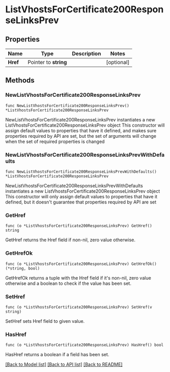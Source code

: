 # ListVhostsForCertificate200ResponseLinksPrev

## Properties

Name | Type | Description | Notes
------------ | ------------- | ------------- | -------------
**Href** | Pointer to **string** |  | [optional] 

## Methods

### NewListVhostsForCertificate200ResponseLinksPrev

`func NewListVhostsForCertificate200ResponseLinksPrev() *ListVhostsForCertificate200ResponseLinksPrev`

NewListVhostsForCertificate200ResponseLinksPrev instantiates a new ListVhostsForCertificate200ResponseLinksPrev object
This constructor will assign default values to properties that have it defined,
and makes sure properties required by API are set, but the set of arguments
will change when the set of required properties is changed

### NewListVhostsForCertificate200ResponseLinksPrevWithDefaults

`func NewListVhostsForCertificate200ResponseLinksPrevWithDefaults() *ListVhostsForCertificate200ResponseLinksPrev`

NewListVhostsForCertificate200ResponseLinksPrevWithDefaults instantiates a new ListVhostsForCertificate200ResponseLinksPrev object
This constructor will only assign default values to properties that have it defined,
but it doesn't guarantee that properties required by API are set

### GetHref

`func (o *ListVhostsForCertificate200ResponseLinksPrev) GetHref() string`

GetHref returns the Href field if non-nil, zero value otherwise.

### GetHrefOk

`func (o *ListVhostsForCertificate200ResponseLinksPrev) GetHrefOk() (*string, bool)`

GetHrefOk returns a tuple with the Href field if it's non-nil, zero value otherwise
and a boolean to check if the value has been set.

### SetHref

`func (o *ListVhostsForCertificate200ResponseLinksPrev) SetHref(v string)`

SetHref sets Href field to given value.

### HasHref

`func (o *ListVhostsForCertificate200ResponseLinksPrev) HasHref() bool`

HasHref returns a boolean if a field has been set.


[[Back to Model list]](../README.md#documentation-for-models) [[Back to API list]](../README.md#documentation-for-api-endpoints) [[Back to README]](../README.md)


